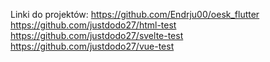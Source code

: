 Linki do projektów: 
https://github.com/Endrju00/oesk_flutter
https://github.com/justdodo27/html-test
https://github.com/justdodo27/svelte-test
https://github.com/justdodo27/vue-test


